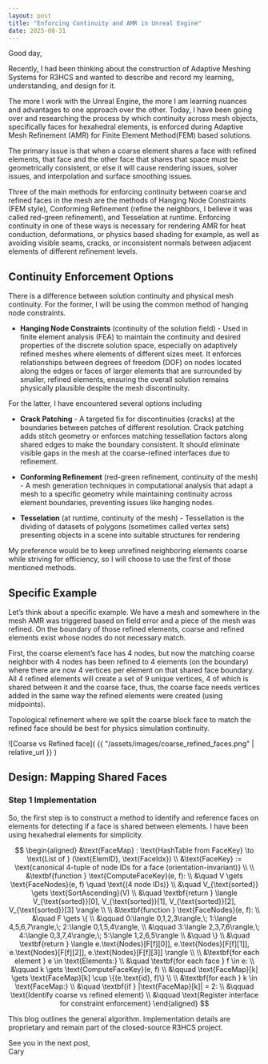 ```yaml
---
layout: post
title: "Enforcing Continuity and AMR in Unreal Engine"
date: 2025-08-31
---
```


Good day,

Recently, I had been thinking about the construction of Adaptive Meshing Systems for R3HCS and wanted to describe and record my learning, understanding, and design for it.

The more I work with the Unreal Engine, the more I am learning nuances and advantages to one approach over the other. Today, I have been going over and researching the process by which continuity across mesh objects, specifically faces for hexahedral elements, is enforced during Adaptive Mesh Refinement (AMR) for Finite Element Method(FEM) based solutions.

The primary issue is that when a coarse element shares a face with refined elements, that face and the other face that shares that space must be geometrically consistent, or else it will cause rendering issues, solver issues, and interpolation and surface smoothing issues.

Three of the main methods for enforcing continuity between coarse and refined faces in the mesh are the methods of Hanging Node Constraints (FEM style), Conforming Refinement (refine the neighbors, I believe it was called red-green refinement), and Tesselation at runtime. Enforcing continuity in one of these ways is necessary for rendering AMR for heat conduction, deformations, or physics based shading for example, as well as avoiding visible seams, cracks, or inconsistent normals between adjacent elements of different refinement levels.

## Continuity Enforcement Options

There is a difference between solution continuity and physical mesh continuity. For the former, I will be using the common method of hanging node constraints.

- **Hanging Node Constraints** (continuity of the solution field) - Used in finite element analysis (FEA) to maintain the continuity and desired properties of the discrete solution space, especially on adaptively refined meshes where elements of different sizes meet. It enforces relationships between degrees of freedom (DOF) on nodes located along the edges or faces of larger elements that are surrounded by smaller, refined elements, ensuring the overall solution remains physically plausible despite the mesh discontinuity.

For the latter, I have encountered several options including

- **Crack Patching** - A targeted fix for discontinuities (cracks) at the boundaries between patches of different resolution. Crack patching adds stitch geometry or enforces matching tessellation factors along shared edges to make the boundary consistent. It should eliminate visible gaps in the mesh at the coarse-refined interfaces due to refinement.

- **Conforming Refinement** (red-green refinement, continuity of the mesh) - A mesh generation techniques in computational analysis that adapt a mesh to a specific geometry while maintaining continuity across element boundaries, preventing issues like hanging nodes.

- **Tesselation** (at runtime, continuity of the mesh) - Tessellation is the dividing of datasets of polygons (sometimes called vertex sets) presenting objects in a scene into suitable structures for rendering

My preference would be to keep unrefined neighboring elements coarse while striving for efficiency, so I will choose to use the first of those mentioned methods.

## Specific Example

Let’s think about a specific example. We have a mesh and somewhere in the mesh AMR was triggered based on field error and a piece of the mesh was refined. On the boundary of those refined elements, coarse and refined elements exist whose nodes do not necessary match.

First, the coarse element’s face has 4 nodes, but now the matching coarse neighbor with 4 nodes has been refined to 4 elements (on the boundary) where there are now 4 vertices per element on that shared face boundary. All 4 refined elements will create a set of 9 unique vertices, 4 of which is shared between it and the coarse face, thus, the coarse face needs vertices added in the same way the refined elements were created (using midpoints).

Topological refinement where we split the coarse block face to match the refined face should be best for physics simulation continuity.

![Coarse vs Refined face]( {{ "/assets/images/coarse_refined_faces.png" | relative_url }} )


## Design: Mapping Shared Faces

### Step 1 Implementation

So, the first step is to construct a method to identify and reference faces on elements for detecting if a face is shared between elements. I have been using hexahedral elements for simplicity.


$$
\begin{aligned}
&\text{FaceMap} : \text{HashTable from FaceKey} \to \text{List of } (\text{ElemID}, \text{FaceIdx}) \\
&\text{FaceKey} := \text{canonical 4-tuple of node IDs for a face (orientation-invariant)} \\
\\
&\textbf{function } \text{ComputeFaceKey}(e, f): \\
&\quad V \gets \text{FaceNodes}(e, f) \quad \text{(4 node IDs)} \\
&\quad V_{\text{sorted}} \gets \text{SortAscending}(V) \\
&\quad \textbf{return } \langle V_{\text{sorted}}[0], V_{\text{sorted}}[1], V_{\text{sorted}}[2], V_{\text{sorted}}[3] \rangle \\
\\
&\textbf{function } \text{FaceNodes}(e, f): \\
&\quad F \gets \{ \\
&\qquad 0:\langle 0,1,2,3\rangle,\; 1:\langle 4,5,6,7\rangle,\; 2:\langle 0,1,5,4\rangle, \\
&\qquad 3:\langle 2,3,7,6\rangle,\; 4:\langle 0,3,7,4\rangle,\; 5:\langle 1,2,6,5\rangle \\
&\quad \} \\
&\quad \textbf{return } \langle e.\text{Nodes}[F[f][0]], e.\text{Nodes}[F[f][1]], e.\text{Nodes}[F[f][2]], e.\text{Nodes}[F[f][3]] \rangle \\
\\
&\textbf{for each element } e \in \text{Elements:} \\
&\quad \textbf{for each face } f \in e: \\
&\qquad k \gets \text{ComputeFaceKey}(e, f) \\
&\qquad \text{FaceMap}[k] \gets \text{FaceMap}[k] \cup \{(e.\text{id}, f)\} \\
\\
&\textbf{for each } k \in \text{FaceMap:} \\
&\quad \textbf{if } |\text{FaceMap}[k]| = 2: \\
&\qquad \text{Identify coarse vs refined element} \\
&\qquad \text{Register interface for constraint enforcement}
\end{aligned}
$$


This blog outlines the general algorithm. Implementation details are proprietary and remain part of the closed-source R3HCS project.

See you in the next post,
<br>Cary